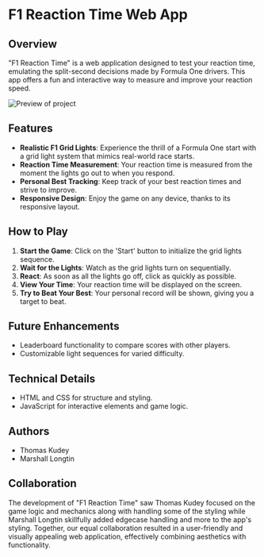 # F1 Reaction Time Web App

## Overview

"F1 Reaction Time" is a web application designed to test your reaction time, emulating the split-second decisions made by Formula One drivers. This app offers a fun and interactive way to measure and improve your reaction speed.

![Preview of project](images/preview-curr.png)

## Features

- **Realistic F1 Grid Lights**: Experience the thrill of a Formula One start with a grid light system that mimics real-world race starts.
- **Reaction Time Measurement**: Your reaction time is measured from the moment the lights go out to when you respond.
- **Personal Best Tracking**: Keep track of your best reaction times and strive to improve.
- **Responsive Design**: Enjoy the game on any device, thanks to its responsive layout.

## How to Play

1. **Start the Game**: Click on the 'Start' button to initialize the grid lights sequence.
2. **Wait for the Lights**: Watch as the grid lights turn on sequentially.
3. **React**: As soon as all the lights go off, click as quickly as possible.
4. **View Your Time**: Your reaction time will be displayed on the screen.
5. **Try to Beat Your Best**: Your personal record will be shown, giving you a target to beat.

## Future Enhancements

- Leaderboard functionality to compare scores with other players.
- Customizable light sequences for varied difficulty.

## Technical Details

- HTML and CSS for structure and styling.
- JavaScript for interactive elements and game logic.

## Authors

- Thomas Kudey
- Marshall Longtin

## Collaboration

The development of "F1 Reaction Time" saw Thomas Kudey focused on the game logic and mechanics along with handling some of the styling while Marshall Longtin skillfully added edgecase handling and more to the app's styling. Together, our equal collaboration resulted in a user-friendly and visually appealing web application, effectively combining aesthetics with functionality.
